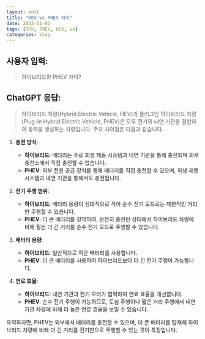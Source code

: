 ```yaml
---
layout: post
title: "HEV vs PHEV 차이"
date: 2023-11-02
tags: [차이, PHEV, HEV, vs]
categories: blog
---
```


## 사용자 입력:
> 하이브리드와 PHEV 차이?

## ChatGPT 응답:
> 하이브리드 차량(Hybrid Electric Vehicle, HEV)과 플러그인 하이브리드 차량(Plug-in Hybrid Electric Vehicle, PHEV)은 모두 전기와 내연 기관을 결합하여 동력을 생성하는 차량입니다. 주요 차이점은 다음과 같습니다.

1. **충전 방식**:
   - **하이브리드**: 배터리는 주로 회생 제동 시스템과 내연 기관을 통해 충전되며 외부 충전소에서 직접 충전할 수 없습니다.
   - **PHEV**: 외부 전원 공급 장치를 통해 배터리를 직접 충전할 수 있으며, 회생 제동 시스템과 내연 기관을 통해서도 충전됩니다.

2. **전기 주행 범위**:
   - **하이브리드**: 배터리 용량이 상대적으로 작아 순수 전기 모드로는 제한적인 거리만 주행할 수 있습니다.
   - **PHEV**: 더 큰 배터리를 장착하여, 완전히 충전된 상태에서 하이브리드 차량에 비해 훨씬 더 긴 거리를 순수 전기 모드로 주행할 수 있습니다.

3. **배터리 용량**:
   - **하이브리드**: 일반적으로 작은 배터리를 사용합니다.
   - **PHEV**: 더 큰 배터리를 사용하여 하이브리드보다 더 긴 전기 주행이 가능합니다.

4. **연료 효율**:
   - **하이브리드**: 내연 기관과 전기 모터가 협력하여 연료 효율을 개선합니다.
   - **PHEV**: 순수 전기 주행이 가능하므로, 도심 주행이나 짧은 거리 주행에서 내연 기관 차량에 비해 더 높은 연료 효율을 보일 수 있습니다.

요약하자면, PHEV는 외부에서 배터리를 충전할 수 있으며, 더 큰 배터리를 탑재해 하이브리드 차량에 비해 더 긴 거리를 전기만으로 주행할 수 있는 것이 특징입니다.

